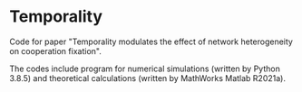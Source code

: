 # Temporality
Code for paper "Temporality modulates the effect of network heterogeneity on cooperation fixation".

The codes include program for numerical simulations (written by Python 3.8.5) and theoretical calculations (written by MathWorks Matlab R2021a).
